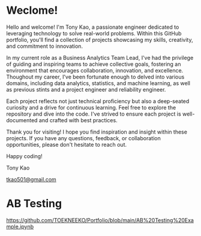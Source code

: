 # Weclome!

Hello and welcome! I'm Tony Kao, a passionate engineer dedicated to leveraging technology to solve real-world problems. Within this GitHub portfolio, you'll find a collection of projects showcasing my skills, creativity, and commitment to innovation.

In my current role as a Business Analytics Team Lead, I've had the privilege of guiding and inspiring teams to achieve collective goals, fostering an environment that encourages collaboration, innovation, and excellence. Thoughout my career, I've been fortunate enough to delved into various domains, including data analytics, statistics, and machine learning, as well as previous stints and a project engineer and reliability engineer. 

Each project reflects not just technical proficiency but also a deep-seated curiosity and a drive for continuous learning. Feel free to explore the repository and dive into the code. I've strived to ensure each project is well-documented and crafted with best practices.

Thank you for visiting! I hope you find inspiration and insight within these projects. If you have any questions, feedback, or collaboration opportunities, please don't hesitate to reach out.

Happy coding!

Tony Kao

tkao501@gmail.com

# AB Testing
https://github.com/TOEKNEEKO/Portfolio/blob/main/AB%20Testing%20Example.ipynb
